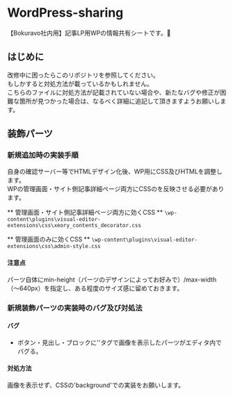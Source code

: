 # WordPress-sharing
【Bokuravo社内用】記事LP用WPの情報共有シートです。:deciduous_tree:


## はじめに
改修中に困ったらこのリポジトリを参照してください。  
もしかすると対処方法が載っているかもしれません。  
こちらのファイルに対処方法が記載されていない場合や、新たなバグや修正が困難な箇所が見つかった場合は、なるべく詳細に追記して頂きますようお願いします。

## 装飾パーツ

### 新規追加時の実装手順
自身の確認サーバー等でHTMLデザイン化後、WP用にCSS及びHTMLを調整します。  
WPの管理画面・サイト側記事詳細ページ両方にCSSのを反映させる必要があります。  

** 管理画面・サイト側記事詳細ページ両方に効くCSS **
` \wp-content\plugins\visual-editor-extensions\css\xeory_contents_decorator.css `

** 管理画面のみに効くCSS **
` \wp-content\plugins\visual-editor-extensions\css\admin-style.css `

#### 注意点
パーツ自体にmin-height（パーツのデザインによってお好みで）/max-width（～640px）を指定し、ある程度のサイズ感に留めておきます。


### 新規装飾パーツの実装時のバグ及び対処法

#### バグ
- ボタン・見出し・ブロックに'<img>'タグで画像を表示したパーツがエディタ内でバグる。

#### 対処方法
画像を表示せず、CSSの'background'での実装をお願いします。
